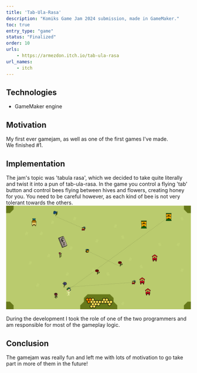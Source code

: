 ```yaml
---
title: 'Tab-Ula-Rasa'
description: "Komiks Game Jam 2024 submission, made in GameMaker."
toc: true
entry_type: "game"
status: "Finalized"
order: 10
urls:
    - https://armezdon.itch.io/tab-ula-rasa
url_names:
    - itch
---
```


## Technologies

- GameMaker engine

## Motivation

My first ever gamejam, as well as one of the first games I've made. \
We finished #1.

## Implementation

The jam's topic was 'tabula rasa', which we decided to take quite literally and twist it into a pun of tab-ula-rasa.
In the game you control a flying 'tab' button and control bees flying between hives and flowers, creating honey for you. You need to be careful however, as each kind of bee is not very tolerant towards the others.
![Game screenshot](tab.png)

During the development I took the role of one of the two programmers and am responsible for most of the gameplay logic.

## Conclusion

The gamejam was really fun and left me with lots of motivation to go take part in more of them in the future!